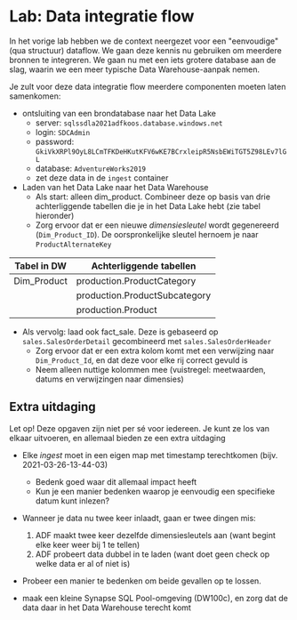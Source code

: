 # Lab: Data integratie flow

In het vorige lab hebben we de context neergezet voor een "eenvoudige" (qua structuur) dataflow. We gaan deze kennis nu gebruiken om meerdere bronnen te integreren.
We gaan nu met een iets grotere database aan de slag, waarin we een meer typische Data Warehouse-aanpak nemen.

Je zult voor deze data integratie flow meerdere componenten moeten laten samenkomen:

* ontsluiting van een brondatabase naar het Data Lake
  * server: `sqlssdla2021adfkoos.database.windows.net`
  * login: `SDCAdmin`
  * password: `GkiVkXRPl9OyL8LCmTFKDeHKutKFV6wKE7BCrxleipR5NsbEWiTGT5Z98LEv7lGL`
  * database: `AdventureWorks2019`
  * zet deze data in de `ingest` container
* Laden van het Data Lake naar het Data Warehouse
  * Als start: alleen dim_product. Combineer deze op basis van drie achterliggende tabellen die je in het Data Lake hebt (zie tabel hieronder)
  * Zorg ervoor dat er een nieuwe *dimensiesleutel* wordt gegenereerd (`Dim_Product_ID`). De oorspronkelijke sleutel hernoem je naar `ProductAlternateKey`

| Tabel in DW | Achterliggende tabellen       |
|-------------|-------------------------------|
| Dim_Product | production.ProductCategory    |
|             | production.ProductSubcategory |
|             | production.Product            |

* Als vervolg: laad ook fact_sale. Deze is gebaseerd op `sales.SalesOrderDetail` gecombineerd met `sales.SalesOrderHeader`
  * Zorg ervoor dat er een extra kolom komt met een verwijzing naar `Dim_Product_Id`, en dat deze voor elke rij correct gevuld is
  * Neem alleen nuttige kolommen mee (vuistregel: meetwaarden, datums en verwijzingen naar dimensies)

## Extra uitdaging

Let op! Deze opgaven zijn niet per sé voor iedereen. Je kunt ze los van elkaar uitvoeren, en allemaal bieden ze een extra uitdaging

* Elke *ingest* moet in een eigen map met timestamp terechtkomen (bijv. 2021-03-26-13-44-03)
  * Bedenk goed waar dit allemaal impact heeft
  * Kun je een manier bedenken waarop je eenvoudig een specifieke datum kunt inlezen?
* Wanneer je data nu twee keer inlaadt, gaan er twee dingen mis:
  1. ADF maakt twee keer dezelfde dimensiesleutels aan (want begint elke keer weer bij 1 te tellen)
  2. ADF probeert data dubbel in te laden (want doet geen check op welke data er al of niet is)
* Probeer een manier te bedenken om beide gevallen op te lossen.

* maak een kleine Synapse SQL Pool-omgeving (DW100c), en zorg dat de data daar in het Data Warehouse terecht komt